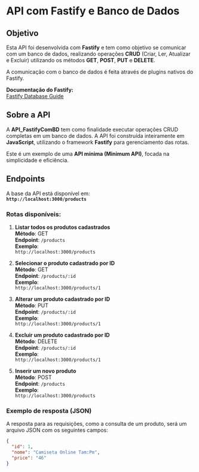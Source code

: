 # API com Fastify e Banco de Dados

## Objetivo

Esta API foi desenvolvida com **Fastify** e tem como objetivo se comunicar com um banco de dados, realizando operações **CRUD** (Criar, Ler, Atualizar e Excluir) utilizando os métodos **GET**, **POST**, **PUT** e **DELETE**.

A comunicação com o banco de dados é feita através de plugins nativos do Fastify.

**Documentação do Fastify:**  
[Fastify Database Guide](https://www.fastify.io/docs/latest/Guides/Database/)

## Sobre a API

A **API_FastifyComBD** tem como finalidade executar operações CRUD completas em um banco de dados. A API foi construída inteiramente em **JavaScript**, utilizando o framework **Fastify** para gerenciamento das rotas.

Este é um exemplo de uma **API mínima (Minimum API)**, focada na simplicidade e eficiência.

## Endpoints

A base da API está disponível em:  
**`http://localhost:3000/products`**

### Rotas disponíveis:

1. **Listar todos os produtos cadastrados**  
   **Método**: GET  
   **Endpoint**: `/products`  
   **Exemplo**:  
   `http://localhost:3000/products`

2. **Selecionar o produto cadastrado por ID**  
   **Método**: GET  
   **Endpoint**: `/products/:id`  
   **Exemplo**:  
   `http://localhost:3000/products/1`

3. **Alterar um produto cadastrado por ID**  
   **Método**: PUT  
   **Endpoint**: `/products/:id`  
   **Exemplo**:  
   `http://localhost:3000/products/1`

4. **Excluir um produto cadastrado por ID**  
   **Método**: DELETE  
   **Endpoint**: `/products/:id`  
   **Exemplo**:  
   `http://localhost:3000/products/1`

5. **Inserir um novo produto**  
   **Método**: POST  
   **Endpoint**: `/products`  
   **Exemplo**:  
   `http://localhost:3000/products`

### Exemplo de resposta (JSON)

A resposta para as requisições, como a consulta de um produto, será um arquivo JSON com os seguintes campos:

```json
{
  "id": 1,
  "nome": "Camiseta Online Tam:Pm",
  "price": "46"
}
